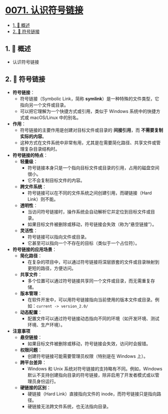 # [0071. 认识符号链接](https://github.com/tnotesjs/TNotes.nodejs/tree/main/notes/0071.%20%E8%AE%A4%E8%AF%86%E7%AC%A6%E5%8F%B7%E9%93%BE%E6%8E%A5)

<!-- region:toc -->

- [1. 📝 概述](#1--概述)
- [2. 📒 符号链接](#2--符号链接)

<!-- endregion:toc -->

## 1. 📝 概述

- 认识符号链接

## 2. 📒 符号链接

- **符号链接**：
  - 符号链接（Symbolic Link，简称 **symlink**）是一种特殊的文件类型，它指向另一个文件或目录。
  - 可以把它理解为一个快捷方式或引用，类似于 Windows 系统中的快捷方式或 macOS/Linux 中的别名。
- **作用**：
  - 符号链接的主要作用是创建对目标文件或目录的 **间接引用**，而 **不需要复制实际的内容**。
  - 这种方式在文件系统中非常有用，尤其是在需要简化路径、共享文件或管理复杂目录结构时。
- **符号链接的特点**：
  - **轻量级**：
    - 符号链接本身只是一个指向目标文件或目录的引用，占用的磁盘空间很小。
    - 它不会复制目标文件的内容。
  - **跨文件系统**：
    - 符号链接可以在不同的文件系统之间创建引用，而硬链接（Hard Link）则不能。
  - **透明性**：
    - 当访问符号链接时，操作系统会自动解析它并定位到目标文件或目录。
    - 如果目标文件被删除或移动，符号链接会失效（称为“悬空链接”）。
  - **灵活性**：
    - 符号链接可以指向文件或目录。
    - 它甚至可以指向一个不存在的目标（类似于一个占位符）。
- **符号链接的应用场景**：
  - **简化路径**：
    - 在复杂的项目中，可以通过符号链接将深层嵌套的文件或目录映射到更短的路径，方便访问。
  - **共享文件**：
    - 多个位置可以通过符号链接共享同一个文件或目录，而无需重复存储。
  - **版本管理**：
    - 在软件开发中，可以用符号链接指向当前使用的版本文件或目录。例如：`current -> version_2.0/`
  - **动态配置**：
    - 配置文件可以通过符号链接动态指向不同的环境（如开发环境、测试环境、生产环境）。
- **注意事项**
  - **悬空链接**：
    - 如果目标文件被删除或移动，符号链接会失效，访问时会报错。
  - **权限问题**：
    - 创建符号链接可能需要管理员权限（特别是在 Windows 上）。
  - **跨平台差异**：
    - Windows 和 Unix 系统对符号链接的支持略有不同。例如，Windows 默认不支持创建指向目录的符号链接，除非启用了开发者模式或以管理员身份运行。
  - **硬链接的区别**：
    - 硬链接（Hard Link）直接指向文件的 inode，而符号链接只是指向路径。
    - 硬链接无法跨文件系统，也无法指向目录。
